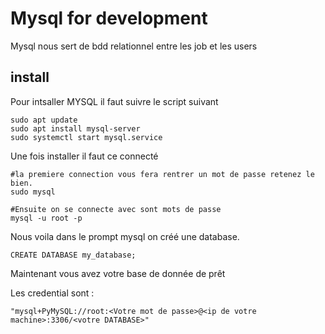 # Mysql for development

Mysql nous sert de bdd relationnel entre les job et les users

## install

Pour intsaller MYSQL il faut suivre le script suivant

```
sudo apt update
sudo apt install mysql-server
sudo systemctl start mysql.service
```

Une fois installer il faut ce connecté

```
#la premiere connection vous fera rentrer un mot de passe retenez le bien.
sudo mysql

#Ensuite on se connecte avec sont mots de passe
mysql -u root -p

```

Nous voila dans le prompt mysql on créé une database.

```
CREATE DATABASE my_database;

```

Maintenant vous avez votre base de donnée de prêt

Les credential sont :

```
"mysql+PyMySQL://root:<Votre mot de passe>@<ip de votre machine>:3306/<votre DATABASE>"
```
